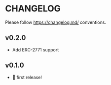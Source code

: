 # CHANGELOG

Please follow https://changelog.md/ conventions.

## v0.2.0

- Add ERC-2771 support

## v0.1.0

- 🎉 first release!